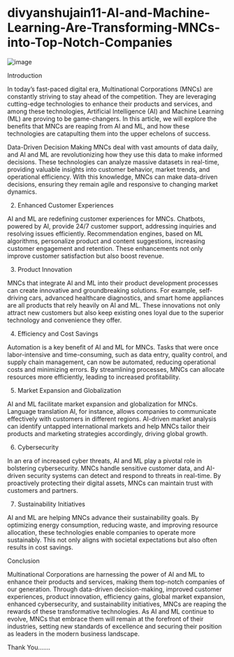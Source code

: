 # divyanshujain11-AI-and-Machine-Learning-Are-Transforming-MNCs-into-Top-Notch-Companies

![image](https://github.com/divyanshujain11/divyanshujain11-AI-and-Machine-Learning-Are-Transforming-MNCs-into-Top-Notch-Companies/assets/77712311/63b571cf-f768-4c4d-bae5-2d0941a0072e)

Introduction

In today’s fast-paced digital era, Multinational Corporations (MNCs) are constantly striving to stay ahead of the competition. They are leveraging cutting-edge technologies to enhance their products and services, and among these technologies, Artificial Intelligence (AI) and Machine Learning (ML) are proving to be game-changers. In this article, we will explore the benefits that MNCs are reaping from AI and ML, and how these technologies are catapulting them into the upper echelons of success.

Data-Driven Decision Making
MNCs deal with vast amounts of data daily, and AI and ML are revolutionizing how they use this data to make informed decisions. These technologies can analyze massive datasets in real-time, providing valuable insights into customer behavior, market trends, and operational efficiency. With this knowledge, MNCs can make data-driven decisions, ensuring they remain agile and responsive to changing market dynamics.

2. Enhanced Customer Experiences

AI and ML are redefining customer experiences for MNCs. Chatbots, powered by AI, provide 24/7 customer support, addressing inquiries and resolving issues efficiently. Recommendation engines, based on ML algorithms, personalize product and content suggestions, increasing customer engagement and retention. These enhancements not only improve customer satisfaction but also boost revenue.

3. Product Innovation

MNCs that integrate AI and ML into their product development processes can create innovative and groundbreaking solutions. For example, self-driving cars, advanced healthcare diagnostics, and smart home appliances are all products that rely heavily on AI and ML. These innovations not only attract new customers but also keep existing ones loyal due to the superior technology and convenience they offer.

4. Efficiency and Cost Savings

Automation is a key benefit of AI and ML for MNCs. Tasks that were once labor-intensive and time-consuming, such as data entry, quality control, and supply chain management, can now be automated, reducing operational costs and minimizing errors. By streamlining processes, MNCs can allocate resources more efficiently, leading to increased profitability.

5. Market Expansion and Globalization

AI and ML facilitate market expansion and globalization for MNCs. Language translation AI, for instance, allows companies to communicate effectively with customers in different regions. AI-driven market analysis can identify untapped international markets and help MNCs tailor their products and marketing strategies accordingly, driving global growth.

6. Cybersecurity

In an era of increased cyber threats, AI and ML play a pivotal role in bolstering cybersecurity. MNCs handle sensitive customer data, and AI-driven security systems can detect and respond to threats in real-time. By proactively protecting their digital assets, MNCs can maintain trust with customers and partners.

7. Sustainability Initiatives

AI and ML are helping MNCs advance their sustainability goals. By optimizing energy consumption, reducing waste, and improving resource allocation, these technologies enable companies to operate more sustainably. This not only aligns with societal expectations but also often results in cost savings.

Conclusion

Multinational Corporations are harnessing the power of AI and ML to enhance their products and services, making them top-notch companies of our generation. Through data-driven decision-making, improved customer experiences, product innovation, efficiency gains, global market expansion, enhanced cybersecurity, and sustainability initiatives, MNCs are reaping the rewards of these transformative technologies. As AI and ML continue to evolve, MNCs that embrace them will remain at the forefront of their industries, setting new standards of excellence and securing their position as leaders in the modern business landscape.

Thank You…….





